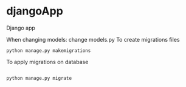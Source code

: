 # djangoApp
Django app

When changing models:
change models.py
To create migrations files

```shell
python manage.py makemigrations
```

To apply migrations on database

```shell

python manage.py migrate
```

